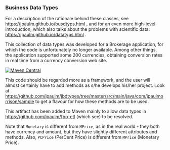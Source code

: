 ### Business Data Types

For a description of the rationale behind these 
classes, see https://jpaulm.github.io/busdtyps.html ,
and for an even more high-level introduction, which also talks about the problems with scientific data: 
https://jpaulm.github.io/datatyps.html . 

This collection of data types was developed for a Brokerage application, for which the code is unfortunately no longer available.  Among other things, the application supported some 200 currencies, obtaining conversion rates in real time from a currency conversion web site.

[![Maven Central](https://img.shields.io/maven-central/v/com.jpaulmorrison/jbdtypes.svg?label=JBDTypes)](https://search.maven.org/search?q=g:%22com.jpaulmorrison%22%20AND%20a:%22jbdtypes%22)

This code should be regarded more as a framework, and the user will almost certainly have to add methods as s/he develops his/her project.  Look at https://github.com/jpaulm/jbdtypes/tree/master/src/main/java/com/jpaulmorrison/sample to get a flavour for how these methods are to be used.

This artifact has been added to Maven mainly to allow data types in https://github.com/jpaulm/fbp-etl (which see) to be resolved.

Note that `Monetary` is different from `MPrice`, as in the real world - they both have currency and amount, but they have slightly different attributes and methods.  Also, `PCPrice` (PerCent Price) is different from `MPrice` (Monetary Price).
